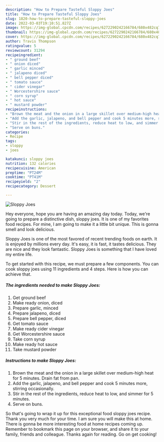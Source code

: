 ```yaml
---
description: "How to Prepare Tasteful Sloppy Joes"
title: "How to Prepare Tasteful Sloppy Joes"
slug: 1820-how-to-prepare-tasteful-sloppy-joes
date: 2022-03-03T19:10:51.827Z
image: https://img-global.cpcdn.com/recipes/6272290242166784/680x482cq70/sloppy-joes-recipe-main-photo.jpg
thumbnail: https://img-global.cpcdn.com/recipes/6272290242166784/680x482cq70/sloppy-joes-recipe-main-photo.jpg
cover: https://img-global.cpcdn.com/recipes/6272290242166784/680x482cq70/sloppy-joes-recipe-main-photo.jpg
author: Travis Thompson
ratingvalue: 5
reviewcount: 31294
recipeingredient:
- " ground beef"
- " onion diced"
- " garlic minced"
- " jalapeno diced"
- " bell pepper diced"
- " tomato sauce"
- " cider vinegar"
- " Worcestershire sauce"
- " corn syrup"
- " hot sauce"
- " mustard powder"
recipeinstructions:
- "Brown the meat and the onion in a large skillet over medium-high heat for 5 minutes. Drain fat from pan."
- "Add the garlic, jalapeno, and bell pepper and cook 5 minutes more, stirring occasionally."
- "Stir in the rest of the ingredients, reduce heat to low, and simmer for 5 minutes."
- "Serve on buns."
categories:
- Recipe
tags:
- sloppy
- joes

katakunci: sloppy joes 
nutrition: 132 calories
recipecuisine: American
preptime: "PT24M"
cooktime: "PT41M"
recipeyield: "2"
recipecategory: Dessert

---
```



![Sloppy Joes](https://img-global.cpcdn.com/recipes/6272290242166784/680x482cq70/sloppy-joes-recipe-main-photo.jpg)

Hey everyone, hope you are having an amazing day today. Today, we're going to prepare a distinctive dish, sloppy joes. It is one of my favorites food recipes. For mine, I am going to make it a little bit unique. This is gonna smell and look delicious.

Sloppy Joes is one of the most favored of recent trending foods on earth. It is enjoyed by millions every day. It's easy, it is fast, it tastes delicious. They are nice and they look fantastic. Sloppy Joes is something that I have loved my entire life.




To get started with this recipe, we must prepare a few components. You can cook sloppy joes using 11 ingredients and 4 steps. Here is how you can achieve that.

<!--inarticleads1-->

##### The ingredients needed to make Sloppy Joes:

1. Get  ground beef
1. Make ready  onion, diced
1. Prepare  garlic, minced
1. Prepare  jalapeno, diced
1. Prepare  bell pepper, diced
1. Get  tomato sauce
1. Make ready  cider vinegar
1. Get  Worcestershire sauce
1. Take  corn syrup
1. Make ready  hot sauce
1. Take  mustard powder




<!--inarticleads2-->

##### Instructions to make Sloppy Joes:

1. Brown the meat and the onion in a large skillet over medium-high heat for 5 minutes. Drain fat from pan.
1. Add the garlic, jalapeno, and bell pepper and cook 5 minutes more, stirring occasionally.
1. Stir in the rest of the ingredients, reduce heat to low, and simmer for 5 minutes.
1. Serve on buns.




So that's going to wrap it up for this exceptional food sloppy joes recipe. Thank you very much for your time. I am sure you will make this at home. There is gonna be more interesting food at home recipes coming up. Remember to bookmark this page on your browser, and share it to your family, friends and colleague. Thanks again for reading. Go on get cooking!
